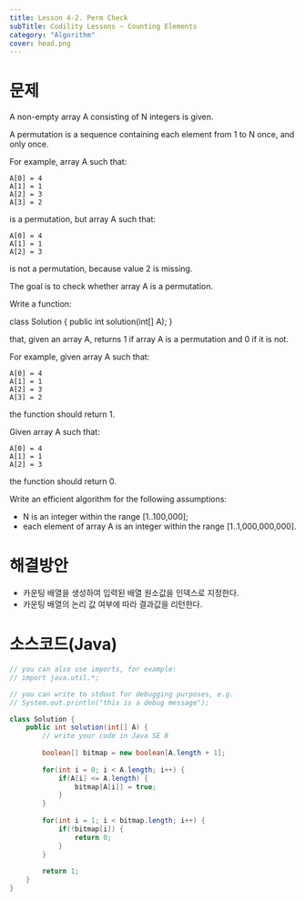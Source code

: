 ```yaml
---
title: Lesson 4-2. Perm Check
subTitle: Codility Lessons ~ Counting Elements
category: "Algorithm"
cover: head.png
---
```


# 문제
A non-empty array A consisting of N integers is given.

A permutation is a sequence containing each element from 1 to N once, and only once.

For example, array A such that:

    A[0] = 4
    A[1] = 1
    A[2] = 3
    A[3] = 2
is a permutation, but array A such that:

    A[0] = 4
    A[1] = 1
    A[2] = 3
is not a permutation, because value 2 is missing.

The goal is to check whether array A is a permutation.

Write a function:

class Solution { public int solution(int[] A); }

that, given an array A, returns 1 if array A is a permutation and 0 if it is not.

For example, given array A such that:

    A[0] = 4
    A[1] = 1
    A[2] = 3
    A[3] = 2
the function should return 1.

Given array A such that:

    A[0] = 4
    A[1] = 1
    A[2] = 3
the function should return 0.

Write an efficient algorithm for the following assumptions:

* N is an integer within the range [1..100,000];
* each element of array A is an integer within the range [1..1,000,000,000].

# 해결방안
* 카운팅 배열을 생성하여 입력된 배열 원소값을 인덱스로 지정한다.
* 카운팅 배열의 논리 값 여부에 따라 결과값을 리턴한다.

# 소스코드(Java)
```java
// you can also use imports, for example:
// import java.util.*;

// you can write to stdout for debugging purposes, e.g.
// System.out.println("this is a debug message");

class Solution {
    public int solution(int[] A) {
        // write your code in Java SE 8
        
        boolean[] bitmap = new boolean[A.length + 1];
        
        for(int i = 0; i < A.length; i++) {
            if(A[i] <= A.length) {
                bitmap[A[i]] = true;
            }
        }
        
        for(int i = 1; i < bitmap.length; i++) {
            if(!bitmap[i]) {
                return 0;
            }
        }
        
        return 1;
    }
}
```